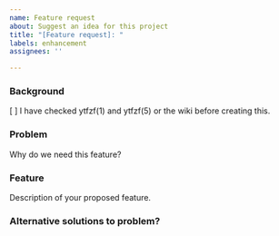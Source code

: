 ```yaml
---
name: Feature request
about: Suggest an idea for this project
title: "[Feature request]: "
labels: enhancement
assignees: ''

---
```


### Background

[ ] I have checked ytfzf(1) and ytfzf(5) or the wiki before creating this.

### Problem
Why do we need this feature?

### Feature
Description of your proposed feature.

### Alternative solutions to problem?
